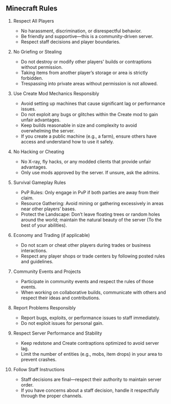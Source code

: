 ## Minecraft Rules

1. Respect All Players
    - No harassment, discrimination, or disrespectful behavior.
    - Be friendly and supportive—this is a community-driven server.
    - Respect staff decisions and player boundaries.

2. No Griefing or Stealing
    - Do not destroy or modify other players' builds or contraptions without permission.
    - Taking items from another player’s storage or area is strictly forbidden.
    - Trespassing into private areas without permission is not allowed.

3. Use Create Mod Mechanics Responsibly
    - Avoid setting up machines that cause significant lag or performance issues.
    - Do not exploit any bugs or glitches within the Create mod to gain unfair advantages.
    - Keep builds reasonable in size and complexity to avoid overwhelming the server.
    - If you create a public machine (e.g., a farm), ensure others have access and understand how to use it safely.

4. No Hacking or Cheating
    - No X-ray, fly hacks, or any modded clients that provide unfair advantages.
    - Only use mods approved by the server. If unsure, ask the admins.

5. Survival Gameplay Rules
    - PvP Rules: Only engage in PvP if both parties are away from their claim.
    - Resource Gathering: Avoid mining or gathering excessively in areas near other players’ bases.
    - Protect the Landscape: Don’t leave floating trees or random holes around the world; maintain the natural beauty of the server (To the best of your abilities).

6. Economy and Trading (if applicable)
    - Do not scam or cheat other players during trades or business interactions.
    - Respect any player shops or trade centers by following posted rules and guidelines.

7. Community Events and Projects
    - Participate in community events and respect the rules of those events.
    - When working on collaborative builds, communicate with others and respect their ideas and contributions.

8. Report Problems Responsibly
    - Report bugs, exploits, or performance issues to staff immediately.
    - Do not exploit issues for personal gain.

9. Respect Server Performance and Stability
    - Keep redstone and Create contraptions optimized to avoid server lag.
    - Limit the number of entities (e.g., mobs, item drops) in your area to prevent crashes.

10. Follow Staff Instructions
    - Staff decisions are final—respect their authority to maintain server order.
    - If you have concerns about a staff decision, handle it respectfully through the proper channels.
